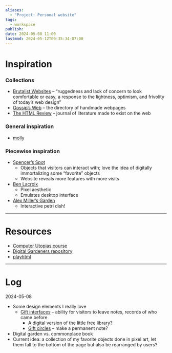 ```yaml
---
aliases:
  - "Project: Personal website"
tags:
  - workspace
publish: 
date: 2024-05-08 11:00
lastmod: 2024-05-12T09:35:34-07:00
---
```

# Inspiration

### Collections

- [Brutalist Websites](https://brutalistwebsites.com/) – “ruggedness and lack of concern to look comfortable or easy, a response to the lightness, optimism, and frivolity of today’s web design”
- [Gossip’s Web](https://gossipsweb.net/) – the directory of handmade webpages
- [The HTML Review](https://thehtml.review/about) – journal of literature made to exist on the web

### General inspiration
- [molly](https://www.m-o-l-l-y.com/)

### Piecewise inspiration

- [Spencer’s Spot](https://spencer.place/about/)
	- Objects that visitors can interact with; love the idea of digitally immortalizing some “favorite” objects
	- Website reveals more features with more visits
- [Ben Lacroix](https://benlacroix.com/)
	- Pixel aesthetic
	- Emulates desktop interface
- [Alex Miller’s Garden](https://alex.miller.garden/)
	- Interactive petri dish!


---
# Resources

- [Computer Utopias course](https://chrisnovello.com/teaching/risd/computer-utopias/)
- [Digital Gardeners repository](https://github.com/MaggieAppleton/digital-gardeners)
- [playhtml](https://playhtml.fun/)

---
# Log

2024-05-08
- Some design elements I really love
	- [Gift interfaces](https://www.are.na/elan-kiderman-ullendorff/gift-interfaces) – ability for visitors to leave notes, records of who came before
		- A digital version of the little free library?
		- [Gift circles](https://www.shareable.net/a-circle-of-gifts/) – make a permanent note?
- Digital garden vs. commonplace book
- Current idea: a collection of my favorite objects done in pixel art, let them fall to the bottom of the page but also be rearranged by users?